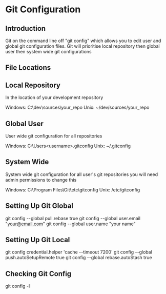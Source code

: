 # Git Configuration

## Introduction

Git on the command line off "git config" which allows you to edit user and global git configuration files. Git will prioritise local repository then global user then system wide git configurations

## File Locations

## Local Repository

In the location of your development repository

Windows: C:\dev\sources\your_repo
Unix: ~/dev/sources/your_repo

## Global User

User wide git configuration for all repositories

Windows: C:\Users\<username>\.gitconfig
Unix: ~/.gitconfig

## System Wide

System wide git configuration for all user's git repositories you will need admin permissions to change this

Windows: C:\Program Files\Git\etc\gitconfig
Unix: /etc/gitconfig

## Setting Up Git Global

git config --global pull.rebase true
git config --global user.email "<your@email.com>"
git config --global user.name "your name"

## Setting Up Git Local

git config credential.helper 'cache --timeout 7200'
git config --global push.autoSetupRemote true
git config --global rebase.autoStash true

## Checking Git Config

git config -l
